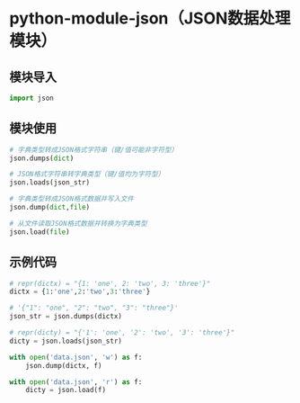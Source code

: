 # python-module-json（JSON数据处理模块）

## 模块导入

```py
import json
```

## 模块使用

```py
# 字典类型转成JSON格式字符串（键/值可能非字符型）
json.dumps(dict)
```

```py
# JSON格式字符串转字典类型（键/值均为字符型）
json.loads(json_str)
```

```py
# 字典类型转成JSON格式数据并写入文件
json.dump(dict,file)
```

```py
# 从文件读取JSON格式数据并转换为字典类型
json.load(file)
```

## 示例代码

```py
# repr(dictx) = "{1: 'one', 2: 'two', 3: 'three'}"
dictx = {1:'one',2:'two',3:'three'}
```

```py
# '{"1": "one", "2": "two", "3": "three"}'
json_str = json.dumps(dictx)
```

```py
# repr(dicty) = "{'1': 'one', '2': 'two', '3': 'three'}"
dicty = json.loads(json_str)
```

```py
with open('data.json', 'w') as f:
    json.dump(dictx, f)
```

```py
with open('data.json', 'r') as f:
    dicty = json.load(f)
```
